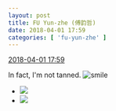 ```yaml
---
layout: post
title: FU Yun-zhe (傅韵哲)
date: 2018-04-01 17:59
categories: [ 'fu-yun-zhe' ]
---
```


<div class="weibo-info">
  <a href="https://weibo.com/6505655408/Ga5NczwCe">2018-04-01 17:59</a>
</div>

In fact, I'm not tanned. ![smile](https://img.t.sinajs.cn/t4/appstyle/expression/ext/normal/5c/huanglianwx_org.gif)

<!-- more -->

<ul class="weibo-pic-list-1">
  <li class="weibo-pic">
    <a href="//wx3.sinaimg.cn/mw690/0076h49Wgy1fpxb5o1mnrj30u00gvtjx.jpg"><img src="//wx3.sinaimg.cn/thumb150/0076h49Wgy1fpxb5o1mnrj30u00gvtjx.jpg"/></a>
  </li>
  <li class="weibo-pic">
    <a href="//wx4.sinaimg.cn/mw690/0076h49Wgy1fpxb5px0xyj30u00gv15q.jpg"><img src="//wx4.sinaimg.cn/thumb150/0076h49Wgy1fpxb5px0xyj30u00gv15q.jpg"/></a>
  </li>
</ul>
